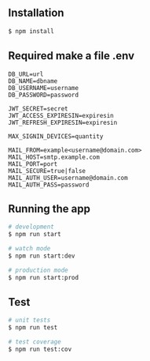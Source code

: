 ## Installation

```bash
$ npm install
```

## Required make a file .env

```
DB_URL=url
DB_NAME=dbname
DB_USERNAME=username
DB_PASSWORD=password

JWT_SECRET=secret
JWT_ACCESS_EXPIRESIN=expiresin
JWT_REFRESH_EXPIRESIN=expiresin

MAX_SIGNIN_DEVICES=quantity

MAIL_FROM=example<username@domain.com>
MAIL_HOST=smtp.example.com
MAIL_PORT=port
MAIL_SECURE=true|false
MAIL_AUTH_USER=username@domain.com
MAIL_AUTH_PASS=password

```

## Running the app

```bash
# development
$ npm run start

# watch mode
$ npm run start:dev

# production mode
$ npm run start:prod
```

## Test

```bash
# unit tests
$ npm run test

# test coverage
$ npm run test:cov
```
